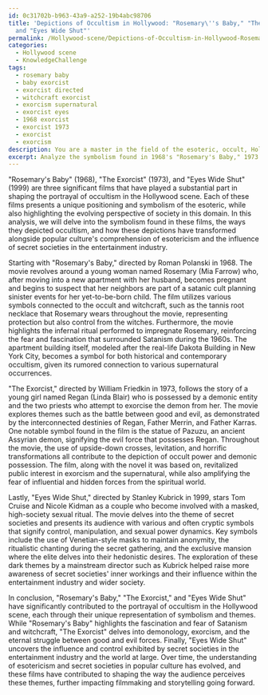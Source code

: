 ```yaml
---
id: 0c31702b-b963-43a9-a252-19b4abc98706
title: 'Depictions of Occultism in Hollywood: "Rosemary\''s Baby," "The Exorcist,"
  and "Eyes Wide Shut"'
permalink: /Hollywood-scene/Depictions-of-Occultism-in-Hollywood-Rosemarys-Baby-The-Exorcist-and-Eyes-Wide-Shut/
categories:
  - Hollywood scene
  - KnowledgeChallenge
tags:
  - rosemary baby
  - baby exorcist
  - exorcist directed
  - witchcraft exorcist
  - exorcism supernatural
  - exorcist eyes
  - 1968 exorcist
  - exorcist 1973
  - exorcist
  - exorcism
description: You are a master in the field of the esoteric, occult, Hollywood scene and Education. You are a writer of tests, challenges, books and deep knowledge on Hollywood scene for initiates and students to gain deep insights and understanding from. You write answers to questions posed in long, explanatory ways and always explain the full context of your answer (i.e., related concepts, formulas, examples, or history), as well as the step-by-step thinking process you take to answer the challenges. Be rigorous and thorough, and summarize the key themes, ideas, and conclusions at the end.
excerpt: Analyze the symbolism found in 1968's "Rosemary's Baby," 1973's "The Exorcist," and 1999's "Eyes Wide Shut," exploring the ways in which occultism has been depicted in the Hollywood scene, and how these depictions have evolved alongside popular culture's understanding of esotericism and the influence of secret societies in the entertainment industry.
---
```

"Rosemary's Baby" (1968), "The Exorcist" (1973), and "Eyes Wide Shut" (1999) are three significant films that have played a substantial part in shaping the portrayal of occultism in the Hollywood scene. Each of these films presents a unique positioning and symbolism of the esoteric, while also highlighting the evolving perspective of society in this domain. In this analysis, we will delve into the symbolism found in these films, the ways they depicted occultism, and how these depictions have transformed alongside popular culture's comprehension of esotericism and the influence of secret societies in the entertainment industry.

Starting with "Rosemary's Baby," directed by Roman Polanski in 1968. The movie revolves around a young woman named Rosemary (Mia Farrow) who, after moving into a new apartment with her husband, becomes pregnant and begins to suspect that her neighbors are part of a satanic cult planning sinister events for her yet-to-be-born child. The film utilizes various symbols connected to the occult and witchcraft, such as the tannis root necklace that Rosemary wears throughout the movie, representing protection but also control from the witches. Furthermore, the movie highlights the infernal ritual performed to impregnate Rosemary, reinforcing the fear and fascination that surrounded Satanism during the 1960s. The apartment building itself, modeled after the real-life Dakota Building in New York City, becomes a symbol for both historical and contemporary occultism, given its rumored connection to various supernatural occurrences.

"The Exorcist," directed by William Friedkin in 1973, follows the story of a young girl named Regan (Linda Blair) who is possessed by a demonic entity and the two priests who attempt to exorcise the demon from her. The movie explores themes such as the battle between good and evil, as demonstrated by the interconnected destinies of Regan, Father Merrin, and Father Karras. One notable symbol found in the film is the statue of Pazuzu, an ancient Assyrian demon, signifying the evil force that possesses Regan. Throughout the movie, the use of upside-down crosses, levitation, and horrific transformations all contribute to the depiction of occult power and demonic possession. The film, along with the novel it was based on, revitalized public interest in exorcism and the supernatural, while also amplifying the fear of influential and hidden forces from the spiritual world.

Lastly, "Eyes Wide Shut," directed by Stanley Kubrick in 1999, stars Tom Cruise and Nicole Kidman as a couple who become involved with a masked, high-society sexual ritual. The movie delves into the theme of secret societies and presents its audience with various and often cryptic symbols that signify control, manipulation, and sexual power dynamics. Key symbols include the use of Venetian-style masks to maintain anonymity, the ritualistic chanting during the secret gathering, and the exclusive mansion where the elite delves into their hedonistic desires. The exploration of these dark themes by a mainstream director such as Kubrick helped raise more awareness of secret societies' inner workings and their influence within the entertainment industry and wider society.

In conclusion, "Rosemary's Baby," "The Exorcist," and "Eyes Wide Shut" have significantly contributed to the portrayal of occultism in the Hollywood scene, each through their unique representation of symbolism and themes. While "Rosemary's Baby" highlights the fascination and fear of Satanism and witchcraft, "The Exorcist" delves into demonology, exorcism, and the eternal struggle between good and evil forces. Finally, "Eyes Wide Shut" uncovers the influence and control exhibited by secret societies in the entertainment industry and the world at large. Over time, the understanding of esotericism and secret societies in popular culture has evolved, and these films have contributed to shaping the way the audience perceives these themes, further impacting filmmaking and storytelling going forward.
